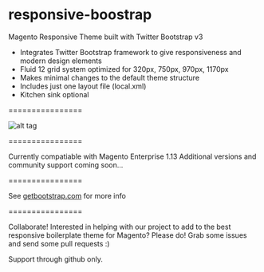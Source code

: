 responsive-boostrap
================

Magento Responsive Theme built with Twitter Bootstrap v3

<ul>
<li>Integrates Twitter Bootstrap framework to give responsiveness and modern design elements</li>
<li>Fluid 12 grid system optimized for 320px, 750px, 970px, 1170px</li>
<li>Makes minimal changes to the default theme structure</li>
<li>Includes just one layout file (local.xml)</li>
<li>Kitchen sink optional</li>
</ul>
================

![alt tag](http://www.redlightblinking.com/store/media/catalog/product/cache/1/image/9df78eab33525d08d6e5fb8d27136e95/b/o/boostrap-responsive.png)

================

Currently compatiable with Magento Enterprise 1.13
Additional versions and community support coming soon...

================

See <a href="http://getbootstrap.com" target="_blank">getbootstrap.com</a> for more info

================

Collaborate! Interested in helping with our project to add to the best responsive boilerplate theme for Magento?
Please do! Grab some issues and send some pull requests :)

Support through github only.
